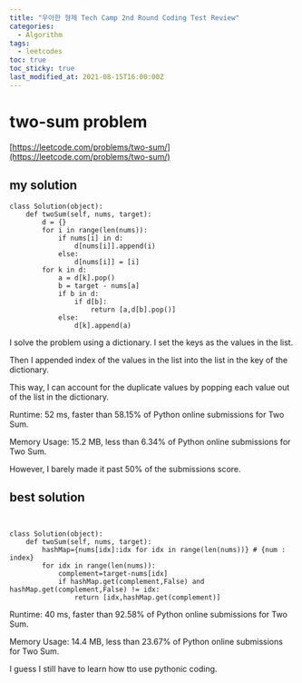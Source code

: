 ```yaml
---
title: "우아한 형제 Tech Camp 2nd Round Coding Test Review"
categories:
  - Algorithm
tags:
  - leetcodes
toc: true
toc_sticky: true
last_modified_at: 2021-08-15T16:00:00Z
---
```


# two-sum problem 

[https://leetcode.com/problems/two-sum/](https://leetcode.com/problems/two-sum/)

## my solution
```
class Solution(object):
    def twoSum(self, nums, target):
        d = {}
        for i in range(len(nums)):
            if nums[i] in d:
                d[nums[i]].append(i)
            else: 
                d[nums[i]] = [i]
        for k in d:
            a = d[k].pop()
            b = target - nums[a]
            if b in d:
                if d[b]:
                    return [a,d[b].pop()]
            else:
                d[k].append(a)
```

I solve the problem using a dictionary. I set the keys as the values in the list. 

Then I appended index of the values in the list into the list in the key of the dictionary.

This way, I can account for the duplicate values by popping each value out of the list in the dictionary. 

Runtime: 52 ms, faster than 58.15% of Python online submissions for Two Sum.

Memory Usage: 15.2 MB, less than 6.34% of Python online submissions for Two Sum.

However, I barely made it past 50% of the submissions score.


## best solution

```


class Solution(object):
    def twoSum(self, nums, target):
        hashMap={nums[idx]:idx for idx in range(len(nums))} # {num : index}        
        for idx in range(len(nums)):
            complement=target-nums[idx]
            if hashMap.get(complement,False) and hashMap.get(complement,False) != idx:
                return [idx,hashMap.get(complement)]              
```            
      
Runtime: 40 ms, faster than 92.58% of Python online submissions for Two Sum.

Memory Usage: 14.4 MB, less than 23.67% of Python online submissions for Two Sum.

I guess I still have to learn how tto use pythonic coding. 